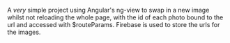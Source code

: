 A *very* simple project using Angular's ng-view to swap in a new image whilst not reloading the whole page, with the id of each photo bound to the url and accessed with $routeParams. Firebase is used to store the urls for the images. 